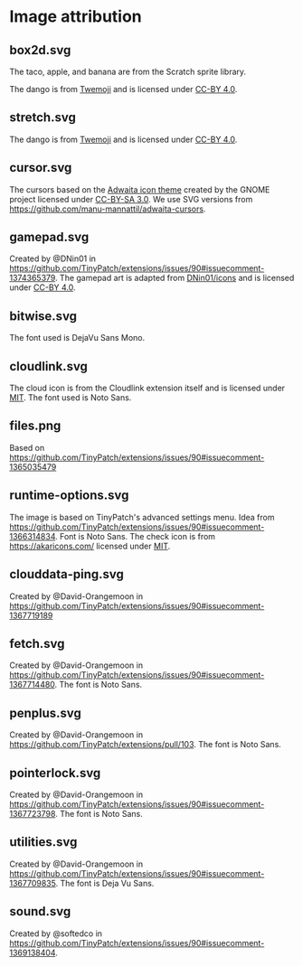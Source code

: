 # Image attribution

## box2d.svg
The taco, apple, and banana are from the Scratch sprite library.

The dango is from [Twemoji](https://twemoji.twitter.com/) and is licensed under [CC-BY 4.0](https://creativecommons.org/licenses/by/4.0/).

## stretch.svg
The dango is from [Twemoji](https://twemoji.twitter.com/) and is licensed under [CC-BY 4.0](https://creativecommons.org/licenses/by/4.0/).

## cursor.svg
The cursors based on the [Adwaita icon theme](https://gitlab.gnome.org/30butlerj/adwaita-icon-theme/-/tree/master/Adwaita/cursors) created by the GNOME project licensed under [CC-BY-SA 3.0](https://creativecommons.org/licenses/by-sa/3.0/). We use SVG versions from https://github.com/manu-mannattil/adwaita-cursors.

## gamepad.svg
Created by @DNin01 in https://github.com/TinyPatch/extensions/issues/90#issuecomment-1374365379. The gamepad art is adapted from [DNin01/icons](https://github.com/DNin01/icons) and is licensed under [CC-BY 4.0](https://creativecommons.org/licenses/by/4.0/).

## bitwise.svg
The font used is DejaVu Sans Mono.

## cloudlink.svg
The cloud icon is from the Cloudlink extension itself and is licensed under [MIT](https://github.com/MikeDev101/cloudlink/blob/f0c08f1e926a4179018649c6faa692c65d3b1c70/LICENSE). The font used is Noto Sans.

## files.png
Based on https://github.com/TinyPatch/extensions/issues/90#issuecomment-1365035479

## runtime-options.svg
The image is based on TinyPatch's advanced settings menu. Idea from https://github.com/TinyPatch/extensions/issues/90#issuecomment-1366314834. Font is Noto Sans. The check icon is from https://akaricons.com/ licensed under [MIT](https://raw.githubusercontent.com/artcoholic/akar-icons/master/LICENSE).

## clouddata-ping.svg
Created by @David-Orangemoon in https://github.com/TinyPatch/extensions/issues/90#issuecomment-1367719189

## fetch.svg
Created by @David-Orangemoon in https://github.com/TinyPatch/extensions/issues/90#issuecomment-1367714480. The font is Noto Sans.

## penplus.svg
Created by @David-Orangemoon in https://github.com/TinyPatch/extensions/pull/103. The font is Noto Sans.

## pointerlock.svg
Created by @David-Orangemoon in https://github.com/TinyPatch/extensions/issues/90#issuecomment-1367723798. The font is Noto Sans.

## utilities.svg
Created by @David-Orangemoon in https://github.com/TinyPatch/extensions/issues/90#issuecomment-1367709835. The font is Deja Vu Sans.

## sound.svg
Created by @softedco in https://github.com/TinyPatch/extensions/issues/90#issuecomment-1369138404.
